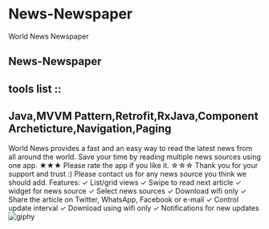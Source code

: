# News-Newspaper
World News Newspaper
## News-Newspaper
## tools list :: 
Java,MVVM Pattern,Retrofit,RxJava,Component Archeticture,Navigation,Paging
-----
World News provides a fast and an easy way to read the latest news from all around the world.
Save your time by reading multiple news sources using one app.
★★★ Please rate the app if you like it.
☆☆☆ Thank you for your support and trust :) 
Please contact us for any news source you think we should add.
Features:
✓ List/grid views
✓ Swipe to read next article
✓   widget for news source
✓ Select news sources
✓ Download wifi only
 ✓ Share the article on Twitter, WhatsApp, Facebook or e-mail
 ✓ Control update interval
✓ Download using wifi only
✓ Notifications for new updates
![giphy](https://user-images.githubusercontent.com/22521791/60577316-64db1e80-9d7f-11e9-8fb8-a26c1a4795af.gif)
